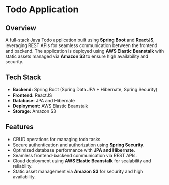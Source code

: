 # Todo Application

## Overview
A full-stack Java Todo application built using **Spring Boot** and **ReactJS**, leveraging REST APIs for seamless communication between the frontend and backend. The application is deployed using **AWS Elastic Beanstalk** with static assets managed via **Amazon S3** to ensure high availability and security.

## Tech Stack
- **Backend:** Spring Boot (Spring Data JPA + Hibernate, Spring Security)
- **Frontend:** ReactJS
- **Database:** JPA and Hibernate
- **Deployment:** AWS Elastic Beanstalk
- **Storage:** Amazon S3

## Features
- CRUD operations for managing todo tasks.
- Secure authentication and authorization using **Spring Security**.
- Optimized database performance with **JPA and Hibernate**.
- Seamless frontend-backend communication via REST APIs.
- Cloud deployment using **AWS Elastic Beanstalk** for scalability and reliability.
- Static asset management via **Amazon S3** for security and high availability.
